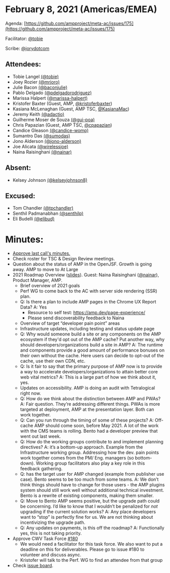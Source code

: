 # **February 8, 2021 (Americas/EMEA)**

Agenda: [https://github.com/ampproject/meta-ac/issues/175](https://github.com/ampproject/meta-ac/issues/175)

Facilitator: [@tobie][tobie]

Scribe: [@jorydotcom][jorydotcom]

## **Attendees:**

*   Tobie Langel [(@tobie)][tobie]
*   Joey Rozier [(@mrjoro)][mrjoro]
*   Julie Bacon [(@baconjulie)][baconjulie]
*   Pablo Delgado [(@pdelgadorodriguez)][pdelgadorodriguez]
*   Marissa Halpert ([@marissa-halpert)][marissa-halpert]
*   Kristofer Baxter (Guest, AMP, [@kristoferbaxter][kristoferbaxter])
*   Kasiana McLenaghan (Guest, AMP TSC, [@KasianaMac][KasianaMac])
*   Jeremy Keith [(@adactio)][adactio]
*   Guilherme Moser de Souza [(@gui-poa)][gui-poa]
*   Chris Papazian (Guest, AMP TSC, [@cpapazian][cpapazian])
*   Candice Gleason [(@candice-womp)][candice-womp]
*   Sumantro Das [(@sumodas)][sumodas]
*   Jono Alderson [(@jono-alderson)][jono-alderson]
*   Joe Alicata [(@wirelessjoe)][wirelessjoe]
*   Naina Raisinghani [(@nainar)][nainar]

## **Absent:**

*   Kelsey Johnson [(@kelseyjohnson8)][kelseyjohnson8]

## **Excused:**

*   Tom Chandler [(@tpchandler)][tpchandler]
*   Senthil Padmanabhan [(@senthilp)][senthilp]
*   Eli Budelli [(@elibud)][elibud]

# **Minutes:**

*   [Approve last call's minutes.](https://github.com/ampproject/meta-ac/pull/178)
*   Check roster for TSC & Design Review meetings.
*   Question about the status of AMP in the OpenJSF. Growth is going away. AMP to move to At Large
*   2021 Roadmap Overview ([slides](https://docs.google.com/presentation/d/1OsIE3Aj_K4eCqPSQfPJOpRXjIqfzbg_rUovWpu0Pv-o/edit?usp=sharing)). Guest: Naina Raisinghani ([@nainar](https://github.com/nainar)), Product Manager, AMP.
    *   Brief overview of 2021 goals
    *   Perf WG to come back to the AC with server side rendering (SSR) plan.
    *   Q: Is there a plan to include AMP pages in the Chrome UX Report Data? A: Yes
        *   Resource to self test: https://amp.dev/page-experience/
        *   Please send discoverability feedback to Naina
    *   Overview of target “developer pain point” areas
    *   Infrastructure updates, including testing and status update page
    *   Q: Why would someone build a site or any components on the AMP ecosystem if they'd opt out of the AMP cache?  Put another way, why should developers/organizations build a site in AMP? A: The runtime and components provide a good amount of performance bonuses on their own without the cache. Here users can decide to opt-out of the cache, use their own CDN, etc.
    *   Q: Is it fair to say that the primary purpose of AMP now is to provide a way to accelerate developers/organizations to attain better core web vital metrics? A: This is a large part of how we think about it, yes. 
    *   Updates on accessibility. AMP is doing an audit with Tetralogical right now.
    *   Q: How do we think about the distinction between AMP and PWAs? A: Fair question. They’re addressing different things. PWAs is more targeted at deployment, AMP at the presentation layer. Both can work together.
    *   Q: Can you run through the timing of some of these projects? A: Off-cache AMP should come soon, before May 2021. A lot of the work with the CMS teams is rolling. Bento had a developer preview that went out last week.
    *   Q: How do the working groups contribute to and implement planning directives? A: it’s a bottom-up approach. Example from the Infrastructure working group. Addressing how the dev. pain points work together comes from the PM/ Eng. managers (so bottom-down). Working group facilitators also play a key role in this feedback gathering.
    *   Q: has the target user for AMP changed (example from publisher use case). Bento seems to be too much from some teams. A: We don’t think things should have to change for those users - the AMP plugins system should still work well without additional technical investment. Bento is a rewrite of existing components, making them smaller. 
    *   Q: Move to Bento AMP seems positive, but the upgrade path could be concerning. I’d like to know that I wouldn’t be penalized for _not_ upgrading if the current solution works? A: Any place developers want to “stop” is perfectly fine for us. We are not thinking about incentivizing the upgrade path.
    *   Q: Any updates on payments, is this off the roadmap? A: Functionally yes, this is not taking priority. 
*   Approve CWV Task Force [#180](https://github.com/ampproject/meta-ac/issues/180)
    *   We would need a facilitator for this task force. We also want to put a deadline on this for deliverables. Please go to issue #180 to volunteer and discuss async. 
    *   Kristofer will talk to the Perf. WG to find an attendee from that group
*   Check [issue board](https://github.com/ampproject/meta-ac/projects/2).

[tobie]: https://github.com/tobie
[wirelessjoe]: https://github.com/wirelessjoe
[sumodas]: https://github.com/sumodas
[senthilp]: https://github.com/senthilp
[elibud]: https://github.com/elibud
[gui-poa]: https://github.com/gui-poa
[pdelgadorodriguez]: https://github.com/pdelgadorodriguez
[marissa-halpert]: https://github.com/marissa-halpert
[candice-womp]: https://github.com/candice-womp
[jono-alderson]: https://github.com/jono-alderson
[baconjulie]: https://github.com/baconjulie
[kelseyjohnson8]: https://github.com/kelseyjohnson8]
[adactio]: https://github.com/adactio
[mrjoro]: https://github.com/mrjoro
[jorydotcom]: https://github.com/jorydotcom
[DavidStrauss]: https://github.com/DavidStrauss
[cpapazian]: https://github.com/cpapazian
[dvoytenko]: https://github.com/dvoytenko
[rudygalfi]: https://github.com/rudygalfi
[KasianaMac]: https://github.com/KasianaMac
[jeffjose]: https://github.com/jeffjose
[tpchandler]: https://github.com/tpchandler
[j-tt]: https://github.com/j-tt
[SiddiqiFaizan]: https://github.com/SiddiqiFaizan
[kenjibaheux]: https://github.com/kenjibaheux
[kristoferbaxter]: https://github.com/kristoferbaxter
[justinph]: https://github.com/justinph
[twifkak]: https://github.com/twifkak
[darobin]: https://github.com/darobin
[MadisonMiner]: https://github.com/MadisonMiner
[nainar]: https://github.com/nainar
